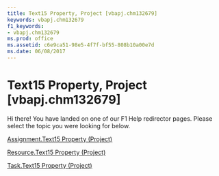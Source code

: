 ```yaml
---
title: Text15 Property, Project [vbapj.chm132679]
keywords: vbapj.chm132679
f1_keywords:
- vbapj.chm132679
ms.prod: office
ms.assetid: c6e9ca51-98e5-4f7f-bf55-808b10a00e7d
ms.date: 06/08/2017
---
```



# Text15 Property, Project [vbapj.chm132679]

Hi there! You have landed on one of our F1 Help redirector pages. Please select the topic you were looking for below.

[Assignment.Text15 Property (Project)](http://msdn.microsoft.com/library/98f6ac6f-c443-e7b7-cdaa-e6ddb1046623%28Office.15%29.aspx)

[Resource.Text15 Property (Project)](http://msdn.microsoft.com/library/5d129c9b-19b9-01af-7515-6ba872f8404b%28Office.15%29.aspx)

[Task.Text15 Property (Project)](http://msdn.microsoft.com/library/060c86c8-1454-3042-ad27-cb05e609d167%28Office.15%29.aspx)


